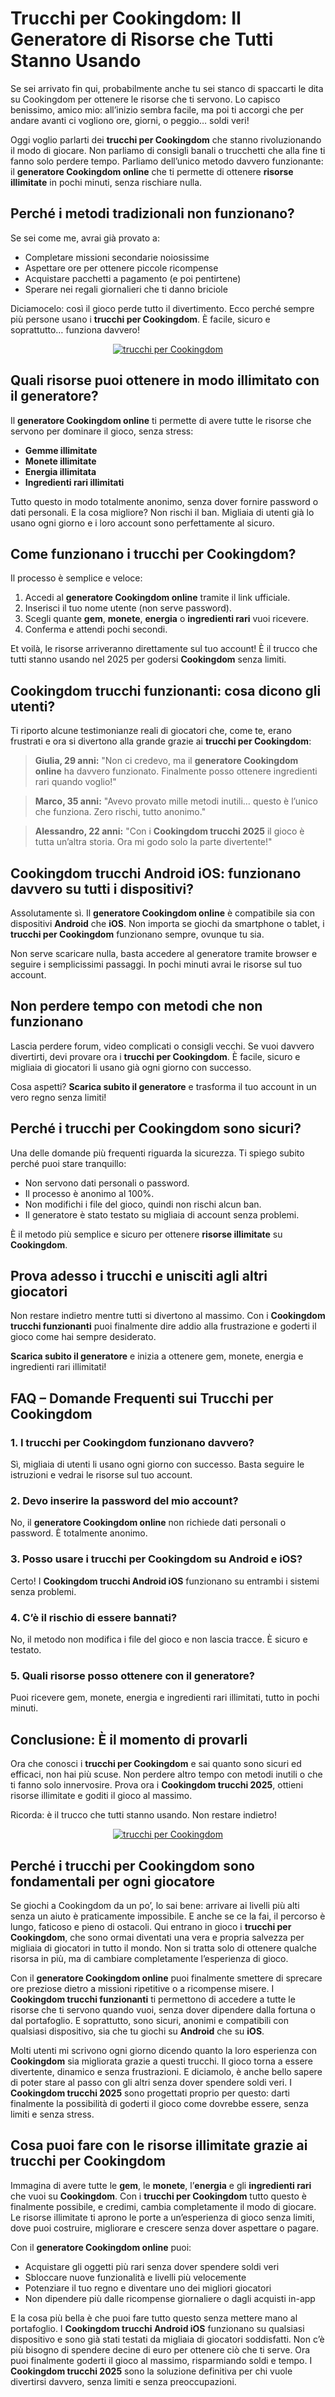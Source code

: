 <h1>Trucchi per Cookingdom: Il Generatore di Risorse che Tutti Stanno Usando</h1>

<p>Se sei arrivato fin qui, probabilmente anche tu sei stanco di spaccarti le dita su Cookingdom per ottenere le risorse che ti servono. Lo capisco benissimo, amico mio: all’inizio sembra facile, ma poi ti accorgi che per andare avanti ci vogliono ore, giorni, o peggio… soldi veri!</p>

<p>Oggi voglio parlarti dei <strong>trucchi per Cookingdom</strong> che stanno rivoluzionando il modo di giocare. Non parliamo di consigli banali o trucchetti che alla fine ti fanno solo perdere tempo. Parliamo dell’unico metodo davvero funzionante: il <strong>generatore Cookingdom online</strong> che ti permette di ottenere <strong>risorse illimitate</strong> in pochi minuti, senza rischiare nulla.</p>

<h2>Perché i metodi tradizionali non funzionano?</h2>

<p>Se sei come me, avrai già provato a:</p>
<ul>
<li>Completare missioni secondarie noiosissime</li>
<li>Aspettare ore per ottenere piccole ricompense</li>
<li>Acquistare pacchetti a pagamento (e poi pentirtene)</li>
<li>Sperare nei regali giornalieri che ti danno briciole</li>
</ul>

<p>Diciamocelo: così il gioco perde tutto il divertimento. Ecco perché sempre più persone usano i <strong>trucchi per Cookingdom</strong>. È facile, sicuro e soprattutto… funziona davvero!</p>

<p align="center">
  <a href="https://tinyurl.com/tapplso22">
    <img src="https://github.com/StappaPlay/trucchi-per-cookingdom/blob/6c07f43b546217060f4371e30e726706b003112a/img/pulsante.png" alt="trucchi per Cookingdom">
  </a>
</p>

<h2>Quali risorse puoi ottenere in modo illimitato con il generatore?</h2>

<p>Il <strong>generatore Cookingdom online</strong> ti permette di avere tutte le risorse che servono per dominare il gioco, senza stress:</p>
<ul>
<li><strong>Gemme illimitate</strong></li>
<li><strong>Monete illimitate</strong></li>
<li><strong>Energia illimitata</strong></li>
<li><strong>Ingredienti rari illimitati</strong></li>
</ul>

<p>Tutto questo in modo totalmente anonimo, senza dover fornire password o dati personali. E la cosa migliore? Non rischi il ban. Migliaia di utenti già lo usano ogni giorno e i loro account sono perfettamente al sicuro.</p>

<h2>Come funzionano i trucchi per Cookingdom?</h2>

<p>Il processo è semplice e veloce:</p>
<ol>
<li>Accedi al <strong>generatore Cookingdom online</strong> tramite il link ufficiale.</li>
<li>Inserisci il tuo nome utente (non serve password).</li>
<li>Scegli quante <strong>gem</strong>, <strong>monete</strong>, <strong>energia</strong> o <strong>ingredienti rari</strong> vuoi ricevere.</li>
<li>Conferma e attendi pochi secondi.</li>
</ol>

<p>Et voilà, le risorse arriveranno direttamente sul tuo account! È il trucco che tutti stanno usando nel 2025 per godersi <strong>Cookingdom</strong> senza limiti.</p>

<h2>Cookingdom trucchi funzionanti: cosa dicono gli utenti?</h2>

<p>Ti riporto alcune testimonianze reali di giocatori che, come te, erano frustrati e ora si divertono alla grande grazie ai <strong>trucchi per Cookingdom</strong>:</p>

<blockquote>
<p><strong>Giulia, 29 anni:</strong> "Non ci credevo, ma il <strong>generatore Cookingdom online</strong> ha davvero funzionato. Finalmente posso ottenere ingredienti rari quando voglio!"</p>
</blockquote>

<blockquote>
<p><strong>Marco, 35 anni:</strong> "Avevo provato mille metodi inutili… questo è l’unico che funziona. Zero rischi, tutto anonimo."</p>
</blockquote>

<blockquote>
<p><strong>Alessandro, 22 anni:</strong> "Con i <strong>Cookingdom trucchi 2025</strong> il gioco è tutta un’altra storia. Ora mi godo solo la parte divertente!"</p>
</blockquote>

<h2>Cookingdom trucchi Android iOS: funzionano davvero su tutti i dispositivi?</h2>

<p>Assolutamente sì. Il <strong>generatore Cookingdom online</strong> è compatibile sia con dispositivi <strong>Android</strong> che <strong>iOS</strong>. Non importa se giochi da smartphone o tablet, i <strong>trucchi per Cookingdom</strong> funzionano sempre, ovunque tu sia.</p>

<p>Non serve scaricare nulla, basta accedere al generatore tramite browser e seguire i semplicissimi passaggi. In pochi minuti avrai le risorse sul tuo account.</p>

<h2>Non perdere tempo con metodi che non funzionano</h2>

<p>Lascia perdere forum, video complicati o consigli vecchi. Se vuoi davvero divertirti, devi provare ora i <strong>trucchi per Cookingdom</strong>. È facile, sicuro e migliaia di giocatori li usano già ogni giorno con successo.</p>

<p>Cosa aspetti? <strong>Scarica subito il generatore</strong> e trasforma il tuo account in un vero regno senza limiti!</p>

<h2>Perché i trucchi per Cookingdom sono sicuri?</h2>

<p>Una delle domande più frequenti riguarda la sicurezza. Ti spiego subito perché puoi stare tranquillo:</p>
<ul>
<li>Non servono dati personali o password.</li>
<li>Il processo è anonimo al 100%.</li>
<li>Non modifichi i file del gioco, quindi non rischi alcun ban.</li>
<li>Il generatore è stato testato su migliaia di account senza problemi.</li>
</ul>

<p>È il metodo più semplice e sicuro per ottenere <strong>risorse illimitate</strong> su <strong>Cookingdom</strong>.</p>

<h2>Prova adesso i trucchi e unisciti agli altri giocatori</h2>

<p>Non restare indietro mentre tutti si divertono al massimo. Con i <strong>Cookingdom trucchi funzionanti</strong> puoi finalmente dire addio alla frustrazione e goderti il gioco come hai sempre desiderato.</p>

<p><strong>Scarica subito il generatore</strong> e inizia a ottenere gem, monete, energia e ingredienti rari illimitati!</p>

<h2>FAQ – Domande Frequenti sui Trucchi per Cookingdom</h2>

<h3>1. I trucchi per Cookingdom funzionano davvero?</h3>
<p>Sì, migliaia di utenti li usano ogni giorno con successo. Basta seguire le istruzioni e vedrai le risorse sul tuo account.</p>

<h3>2. Devo inserire la password del mio account?</h3>
<p>No, il <strong>generatore Cookingdom online</strong> non richiede dati personali o password. È totalmente anonimo.</p>

<h3>3. Posso usare i trucchi per Cookingdom su Android e iOS?</h3>
<p>Certo! I <strong>Cookingdom trucchi Android iOS</strong> funzionano su entrambi i sistemi senza problemi.</p>

<h3>4. C’è il rischio di essere bannati?</h3>
<p>No, il metodo non modifica i file del gioco e non lascia tracce. È sicuro e testato.</p>

<h3>5. Quali risorse posso ottenere con il generatore?</h3>
<p>Puoi ricevere gem, monete, energia e ingredienti rari illimitati, tutto in pochi minuti.</p>

<h2>Conclusione: È il momento di provarli</h2>

<p>Ora che conosci i <strong>trucchi per Cookingdom</strong> e sai quanto sono sicuri ed efficaci, non hai più scuse. Non perdere altro tempo con metodi inutili o che ti fanno solo innervosire. Prova ora i <strong>Cookingdom trucchi 2025</strong>, ottieni risorse illimitate e goditi il gioco al massimo.</p>

<p>Ricorda: è il trucco che tutti stanno usando. Non restare indietro!</p>

<p align="center">
  <a href="https://tinyurl.com/tapplso22">
    <img src="https://github.com/StappaPlay/trucchi-per-cookingdom/blob/6c07f43b546217060f4371e30e726706b003112a/img/pulsante.png" alt="trucchi per Cookingdom">
  </a>
</p>

<h2>Perché i trucchi per Cookingdom sono fondamentali per ogni giocatore</h2>

<p>Se giochi a Cookingdom da un po’, lo sai bene: arrivare ai livelli più alti senza un aiuto è praticamente impossibile. E anche se ce la fai, il percorso è lungo, faticoso e pieno di ostacoli. Qui entrano in gioco i <strong>trucchi per Cookingdom</strong>, che sono ormai diventati una vera e propria salvezza per migliaia di giocatori in tutto il mondo. Non si tratta solo di ottenere qualche risorsa in più, ma di cambiare completamente l’esperienza di gioco.</p>

<p>Con il <strong>generatore Cookingdom online</strong> puoi finalmente smettere di sprecare ore preziose dietro a missioni ripetitive o a ricompense misere. I <strong>Cookingdom trucchi funzionanti</strong> ti permettono di accedere a tutte le risorse che ti servono quando vuoi, senza dover dipendere dalla fortuna o dal portafoglio. E soprattutto, sono sicuri, anonimi e compatibili con qualsiasi dispositivo, sia che tu giochi su <strong>Android</strong> che su <strong>iOS</strong>.</p>

<p>Molti utenti mi scrivono ogni giorno dicendo quanto la loro esperienza con <strong>Cookingdom</strong> sia migliorata grazie a questi trucchi. Il gioco torna a essere divertente, dinamico e senza frustrazioni. E diciamolo, è anche bello sapere di poter stare al passo con gli altri senza dover spendere soldi veri. I <strong>Cookingdom trucchi 2025</strong> sono progettati proprio per questo: darti finalmente la possibilità di goderti il gioco come dovrebbe essere, senza limiti e senza stress.</p>

<h2>Cosa puoi fare con le risorse illimitate grazie ai trucchi per Cookingdom</h2>

<p>Immagina di avere tutte le <strong>gem</strong>, le <strong>monete</strong>, l’<strong>energia</strong> e gli <strong>ingredienti rari</strong> che vuoi su <strong>Cookingdom</strong>. Con i <strong>trucchi per Cookingdom</strong> tutto questo è finalmente possibile, e credimi, cambia completamente il modo di giocare. Le risorse illimitate ti aprono le porte a un’esperienza di gioco senza limiti, dove puoi costruire, migliorare e crescere senza dover aspettare o pagare.</p>

<p>Con il <strong>generatore Cookingdom online</strong> puoi:</p>
<ul>
<li>Acquistare gli oggetti più rari senza dover spendere soldi veri</li>
<li>Sbloccare nuove funzionalità e livelli più velocemente</li>
<li>Potenziare il tuo regno e diventare uno dei migliori giocatori</li>
<li>Non dipendere più dalle ricompense giornaliere o dagli acquisti in-app</li>
</ul>

<p>E la cosa più bella è che puoi fare tutto questo senza mettere mano al portafoglio. I <strong>Cookingdom trucchi Android iOS</strong> funzionano su qualsiasi dispositivo e sono già stati testati da migliaia di giocatori soddisfatti. Non c’è più bisogno di spendere decine di euro per ottenere ciò che ti serve. Ora puoi finalmente goderti il gioco al massimo, risparmiando soldi e tempo. I <strong>Cookingdom trucchi 2025</strong> sono la soluzione definitiva per chi vuole divertirsi davvero, senza limiti e senza preoccupazioni.</p>
